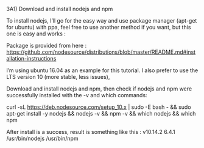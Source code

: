 3A1) Download and install nodejs and npm

To install nodejs, I’ll go for the easy way and use package manager (apt-get for ubuntu) with ppa, feel free to use another method if you want, but this one is easy and works : 

Package is provided from here : 
https://github.com/nodesource/distributions/blob/master/README.md#installation-instructions 

I’m using ubuntu 16.04 as an example for this tutorial.
I also prefer to use the LTS version 10 (more stable, less issues),

Download and install nodejs and npm, then check if nodejs and npm were successfully installed with the -v and which commands: 

curl -sL https://deb.nodesource.com/setup_10.x | sudo -E bash - && sudo apt-get install -y nodejs && nodejs -v && npm -v && which nodejs && which npm


After install is a success, result is something like this :
v10.14.2
6.4.1
/usr/bin/nodejs
/usr/bin/npm
